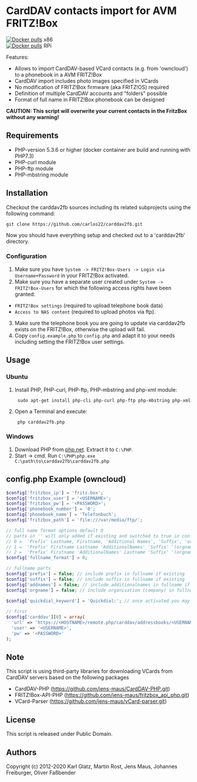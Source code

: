 # CardDAV contacts import for AVM FRITZ!Box

<a href="https://hub.docker.com/r/intrepidde/carddav2fb"><img src="https://img.shields.io/docker/pulls/intrepidde/carddav2fb.svg?style=plastic&logo=appveyor" alt="Docker pulls"/></a> x86<br>
<a href="https://hub.docker.com/r/intrepidde/rpi-carddav2fb"><img src="https://img.shields.io/docker/pulls/intrepidde/carddav2fb.svg?style=plastic&logo=appveyor" alt="Docker pulls"/></a> RPi<br>


Features:

* Allows to import CardDAV-based VCard contacts (e.g. from 'owncloud') to a phonebook in a AVM FRITZ!Box
* CardDAV import includes photo images specified in VCards
* No modification of FRITZ!Box firmware (aka FRITZ!OS) required
* Definition of multiple CardDAV accounts and "folders" possible
* Format of full name in FRITZ!Box phonebook can be designed

**CAUTION: This script will overwrite your current contacts in the FritzBox without any warning!**

## Requirements

* PHP-version 5.3.6 or higher (docker container are build and running with PHP7.3)
* PHP-curl module
* PHP-ftp module
* PHP-mbstring module

## Installation

Checkout the carddav2fb sources including its related subprojects using the following command:

```
git clone https://github.com/carlos22/carddav2fb.git
```

Now you should have everything setup and checked out to a 'carddav2fb' directory.

### Configuration
1. Make sure you have `System -> FRITZ!Box-Users -> Login via Username+Password` in your FRITZ!Box activated.
2. Make sure you have a separate user created under `System -> FRITZ!Box-Users` for which the following access rights have been granted: 
  * `FRITZ!Box settings` (required to upload telephone book data)
  * `Access to NAS content` (required to upload photos via ftp).
3. Make sure the telephone book you are going to update via carddav2fb exists on the FRITZ!Box, otherwise the upload will fail.
4. Copy `config.example.php` to `config.php` and adapt it to your needs including setting the FRITZ!Box user settings.

## Usage

### Ubuntu

1. Install PHP, PHP-curl, PHP-ftp, PHP-mbstring and php-xml module:

		sudo apt-get install php-cli php-curl php-ftp php-mbstring php-xml

2. Open a Terminal and execute:

		php carddav2fb.php

### Windows

1. Download PHP from [php.net](http://windows.php.net/download/). Extract it to `C:\PHP`.
2. Start -> cmd. Run `C:\PHP\php.exe C:\path\to\carddav2fb\carddav2fb.php`

## config.php Example (owncloud)

```php
$config['fritzbox_ip'] = 'fritz.box';
$config['fritzbox_user'] = '<USERNAME>';
$config['fritzbox_pw'] = '<PASSWORD>';
$config['phonebook_number'] = '0';
$config['phonebook_name'] = 'Telefonbuch';
$config['fritzbox_path'] = 'file:///var/media/ftp/';

// full name format options default 0
// parts in '' will only added if existing and switched to true in config
// 0 =  'Prefix' Lastname, Firstname, 'Additional Names', 'Suffix', 'orgname'
// 1 =  'Prefix' Firstname Lastname 'AdditionalNames' 'Suffix' '(orgname)'
// 2 =  'Prefix' Firstname 'AdditionalNames' Lastname 'Suffix' '(orgname)'
$config['fullname_format'] = 0;

// fullname parts
$config['prefix'] = false; // include prefix in fullname if existing
$config['suffix'] = false; // include suffix in fullname if existing
$config['addnames'] = false; // include additionalnames in fullname if existing
$config['orgname'] = false; // include organisation (company) in fullname if existing
	
$config['quickdial_keyword'] = 'Quickdial:'; // once activated you may add 'Quickdial:+49030123456:**709' to the contact note field and the number will be set as quickdialnumber in your FRITZ!Box. It is possible to add more quickdials for one contact each in a new line

// first
$config['carddav'][0] = array(
  'url' => 'https://<HOSTNAME>/remote.php/carddav/addressbooks/<USERNAME>/contacts',
  'user' => '<USERNAME>',
  'pw' => '<PASSWORD>'
);
```

## Note
This script is using third-party libraries for downloading VCards from CardDAV servers based on the following packages
* CardDAV-PHP (https://github.com/jens-maus/CardDAV-PHP.git)
* FRITZ!Box-API-PHP (https://github.com/jens-maus/fritzbox_api_php.git)
* VCard-Parser (https://github.com/jens-maus/vCard-parser.git)

## License
This script is released under Public Domain.

## Authors
Copyright (c) 2012-2020 Karl Glatz, Martin Rost, Jens Maus, Johannes Freiburger, Oliver Faßbender
